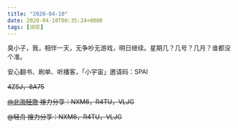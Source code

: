 ```yaml
---
title: "2020-04-10"
date: 2020-04-10T00:35:24+0800
tags: [词穷]
---
```


臭小子，我，相伴一天，无争吵无游戏，明日继续。星期几？几号？几月？谁都没个准。

<!--more-->

安心翻书、刷单、听播客，「小宇宙」邀请码：SPAI 

~~4ZSJ，8A75~~

~~[@北海轻歌](https://www.cssj.fun/) 接力分享：NXM6，R4TU，VLJG~~

~~@轻舟 接力分享：NXM6，R4TU，VLJG~~